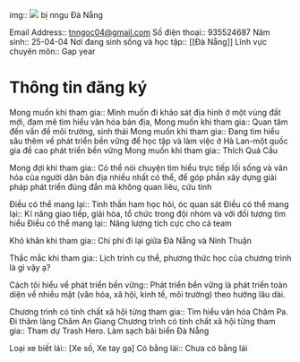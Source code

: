 img:: ![](https://padlet-uploads.storage.googleapis.com/1876234171/7e1daaa761e357f6a679809b39c7b0d7/image.png)
bị nngu
Đà Nẵng

Email Address:: tnngoc04@gmail.com
Số điện thoại:: 935524687
Năm sinh:: 25-04-04
Nơi đang sinh sống và học tập:: [[Đà Nẵng]]
Lĩnh vực chuyên môn:: Gap year

# Thông tin đăng ký
Mong muốn khi tham gia:: Mình muốn đi khảo sát địa hình ở một vùng đất mới, đam mê tìm hiểu văn hóa bản địa, 
Mong muốn khi tham gia:: Quan tâm đến vấn đề môi trường, sinh thái 
Mong muốn khi tham gia:: Đang tìm hiểu sâu thêm về phát triển bền vững để học tập và làm việc ở Hà Lan-một quốc gia đề cao phát triển bền vững
Mong muốn khi tham gia:: Thích Quả Cầu

Mong đợi khi tham gia:: Có thể nói chuyện tìm hiểu trực tiếp lối sống và văn hóa của người dân bản địa nhiều nhất có thể, để góp phần xây dựng giải pháp phát triển đúng đắn mà không quan liêu, cứu tinh

Điều có thể mang lại:: Tinh thần ham học hỏi, óc quan sát
Điều có thể mang lại:: Kĩ năng giao tiếp, giải hòa, tổ chức trong đội nhóm và với đối tượng tìm hiểu
Điều có thể mang lại:: Năng lượng tích cực cho cả team

Khó khăn khi tham gia:: Chi phí đi lại giữa Đà Nẵng và Ninh Thuận

Thắc mắc khi tham gia:: Lịch trình cụ thể, phương thức học của chương trình là gì vậy ạ?

Cách tôi hiểu về phát triển bền vững:: Phát triển bền vững là phát triển toàn diện về nhiều mặt (văn hóa, xã hội, kinh tế, môi trường) theo hướng lâu dài.

Chương trình có tính chất xã hội từng tham gia:: Tìm hiểu văn hóa Chăm Pa. Đi thăm làng Chăm An Giang
Chương trình có tính chất xã hội từng tham gia:: Tham dự Trash Hero. Làm sạch bãi biển Đà Nẵng

Loại xe biết lái:: [Xe số, Xe tay ga]
Có bằng lái:: Chưa có bằng lái
